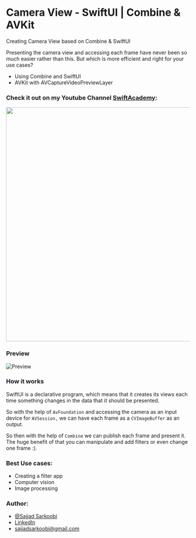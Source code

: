 # Camera View - SwiftUI | Combine & AVKit
Creating Camera View based on Combine &amp; SwiftUI

Presenting the camera view and accessing each frame have never been so much easier rather than this. But which is more efficient and right for your use cases? 
 - Using Combine and SwiftUI 
 - AVKit with AVCaptureVideoPreviewLayer

### Check it out on my Youtube Channel [SwiftAcademy](https://youtu.be/VqGpdXfwjuU):
<div align="left">
      <a href="https://youtu.be/VqGpdXfwjuU">
         <img src="https://img.youtube.com/vi/VqGpdXfwjuU/0.jpg" style="width:640;">
      </a>
</div>

### Preview

![Preview](https://github.com/sajjadsarkoobi/SwiftUICameraView/blob/main/SwiftUICameraView/Assets.xcassets/preview.dataset/preview.gif)



### How it works

SwiftUI is a declarative program, which means that it creates its views each time something changes in the data that it should be presented.

So with the help of `AvFoundation` and accessing the camera as an input device for `AVSession,` we can have each frame as a `CVImageBuffer` as an output.

So then with the help of `Combine` we can publish each frame and present it. The huge benefit of that you can manipulate and add filters or even change one frame :).

### Best Use cases:
- Creating a filter app
- Computer vision
- Image processing


### Author:

- [@Sajjad Sarkoobi](https://www.github.com/sajjadsarkoobi)
- [LinkedIn](https://www.linkedin.com/in/sajjad-sarkoobi/)
- sajjadsarkoobi@gmail.com
